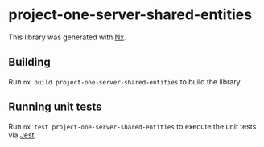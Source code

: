 # project-one-server-shared-entities

This library was generated with [Nx](https://nx.dev).

## Building

Run `nx build project-one-server-shared-entities` to build the library.

## Running unit tests

Run `nx test project-one-server-shared-entities` to execute the unit tests via [Jest](https://jestjs.io).

